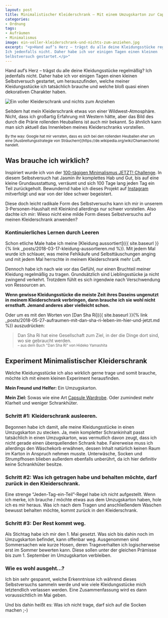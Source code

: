 ```yaml
---
layout: post
title: Minimalistischer Kleiderschrank – Mit einem Umzugskarton zur Capsule Wardrobe?
categories:
- Ordnung
tags:
- Aufräumen
- Minimalismus
image: ein-voller-kleiderschrank-und-nichts-zum-anziehen.jpg
excerpt: "<p>Hand auf’s Herz – trägst du alle deine Kleidungsstücke regelmäßig?
Ich jedenfalls nicht. Daher habe ich vor einigen Tagen einen kleinen
Selbstversuch gestartet.</p>"
---
```


Hand auf’s Herz – trägst du alle deine Kleidungsstücke regelmäßig? Ich
jedenfalls nicht. Daher habe ich vor einigen Tagen einen kleinen Selbstversuch
gestartet, um herauszufinden, welche meiner Kleidungsstücke ich tatsächlich
brauche und welche bloß quasi einen dekorativen Charakter haben.

![Ein voller Kleiderschrank und nichts zum Anziehen]({{site.baseurl}}/assets/img/posts/ein-voller-kleiderschrank-und-nichts-zum-anziehen.jpg)

Seitdem hat mein Kleiderschrank etwas von einer Wildwest-Atmosphäre. Nicht, dass
ich großartig Erfahrung mit Western hätte, aber das Bild des durch die Prärie
rollenden Heuballens ist auch mir bekannt. So ähnlich kann man sich aktuell das
Innenleben meines Kleiderschranks vorstellen.

<small>
By the way: Google hat mir verraten, dass es sich bei den rollenden Heuballen
eher um eine [Ausbreitungsstrategie von Sträuchern](https://de.wikipedia.org/wiki/Chamaechorie) handelt.
</small>

## Was brauche ich wirklich?

Inspiriert wurde ich von der [100-tägigen Minimalismus JETZT! Challenge](https://minimalismus.jetzt/). In diesem Selbstversuch hat Jasmin ihr
komplettes Hab und Gut, bis auf eine kleine Grundausstattung, verräumt und sich
100 Tage lang jeden Tag ein Teil zurückgeholt. Bewundernd habe ich dieses
Projekt auf [Instagram](https://www.instagram.com/minimalismusjetzt/)
mitverfolgt und war von der Idee schwer begeistert.

Diese doch leicht radikale Form des Selbstversuchs kann ich mir in unserem
3-Personen-Haushalt mit Kleinkind allerdings nur schwer vorstellen. Also dachte
ich mir: Wieso nicht eine milde Form dieses Selbstversuchs auf meinen
Kleiderschrank anwenden?

### Kontinuierliches Lernen durch Leeren

Schon etliche Male habe ich meine [Kleidung aussortiert]({{ site.baseurl }}{% link _posts/2018-03-17-kleidung-aussortieren.md %}).
Mit jedem Mal wurde ich schlauer, was meine Fehlkäufe und Selbsttäuschungen
anging und mit jedem Mal herrschte in meinem Kleiderschrank mehr Luft.

Dennoch habe ich nach wie vor das Gefühl, nur einen Bruchteil meiner Kleidung
regelmäßig zu tragen. Grundsätzlich sind Lieblingsstücke ja nicht zwingend
verkehrt. Trotzdem fühlt es sich irgendwie nach Verschwendung von Ressourcen an.

**Wenn gewisse Kleidungsstücke die meiste Zeit ihres Daseins ungenutzt in meinem
Kleiderschrank verbringen, dann brauche ich sie wohl nicht ernsthaft.
Jemand anderes aber vielleicht schon.**

Oder um es mit den Worten von [Dan Sha Ri]({{ site.baseurl }}{% link _posts/2018-05-27-aufraumen-mit-dan-sha-ri-leben-im-hier-und-jetzt.md %}) auszudrücken:

> Dan Sha Ri hat eine Gesellschaft zum Ziel, in der die Dinge dort sind, wo sie
> gebraucht werden.<br/>
> <small>– aus dem Buch "Dan Sha Ri" von Hideko Yamashita</small>

## Experiment Minimalistischer Kleiderschrank

Welche Kleidungsstücke ich also wirklich gerne trage und somit brauche, möchte
ich mit einem kleinen Experiment herausfinden.

**Mein Freund und Helfer:** Ein Umzugskarton.

**Mein Ziel:** Sowas wie eine Art [Capsule Wardrobe](https://en.m.wikipedia.org/wiki/Capsule_wardrobe). Oder zumindest mehr Klarheit und
weniger Schrankhüter.

### Schritt #1: Kleiderschrank ausleeren.

Begonnen habe ich damit, alle meine Kleidungsstücke in einen Umzugskarton zu
stecken. Ja, mein kompletter Schrankinhalt passt tatsächlich in einen
Umzugskarton, was vermutlich davon zeugt, dass ich nicht gerade einen
überquellenden Schrank habe. Fairerweise muss ich allerdings den Wäschekorb
erwähnen, dessen Inhalt natürlich keinen Raum im Karton in Anspruch nehmen
musste. Unterwäsche, Socken und Strumpfhosen blieben außerdem ebenfalls
unberührt, da ich hier definitiv keine Schrankhüter besitze.

### Schritt #2: Was ich getragen habe und behalten möchte, darf zurück in den Kleiderschrank.

Eine strenge “Jeden-Tag-ein-Teil”-Regel habe ich nicht aufgestellt. Wenn ich
merke, ich brauche / möchte etwas aus dem Umzugskarton haben, hole ich es mir
heraus. Was ich nach dem Tragen und anschließendem Waschen bewusst behalten
möchte, kommt zurück in den Kleiderschrank.

### Schritt #3: Der Rest kommt weg.

Als Stichtag habe ich mir den 1. Mai gesetzt. Was sich bis dahin noch im
Umzugskarton befindet, kann offenbar weg. Ausgenommen sind Sommersachen wie
kurze Hosen, deren Trageverhalten ich logischerweise erst im Sommer bewerten
kann. Diese sollen unter der gleichen Prämisse bis zum 1. September im
Umzugskarton verbleiben.

### Wie es wohl ausgeht...?

Ich bin sehr gespannt, welche Erkenntnisse ich während dieses Selbstversuchs
sammeln werde und wie viele Kleidungsstücke mich letztendlich verlassen werden.
Eine Zusammenfassung wird es dann voraussichtlich im Mai geben.

Und bis dahin heißt es: Was ich nicht trage, darf sich auf die Socken machen ;-)
